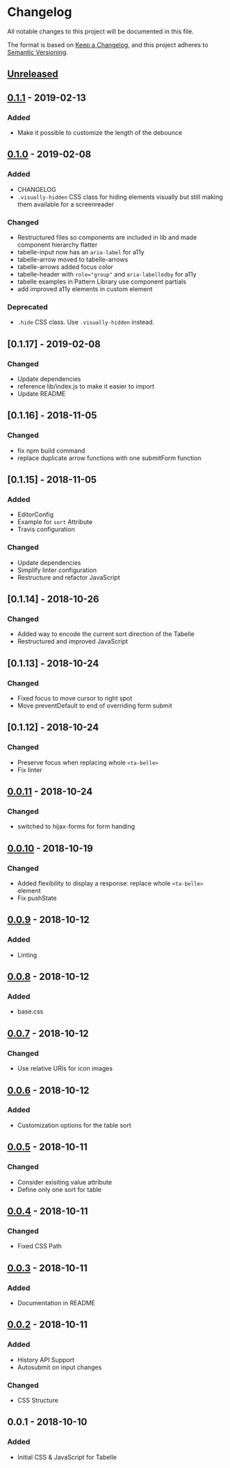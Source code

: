 # Changelog
All notable changes to this project will be documented in this file.

The format is based on [Keep a Changelog](https://keepachangelog.com/en/1.0.0/),
and this project adheres to [Semantic Versioning](https://semver.org/spec/v2.0.0.html).

## [Unreleased]

## [0.1.1] - 2019-02-13
### Added
- Make it possible to customize the length of the debounce

## [0.1.0] - 2019-02-08
### Added
- CHANGELOG
- `.visually-hidden` CSS class for hiding elements visually but still making them available for a screenreader

### Changed
- Restructured files so components are included in lib and made component hierarchy flatter
- tabelle-input now has an `aria-label` for a11y
- tabelle-arrow moved to tabelle-arrows
- tabelle-arrows added focus color
- tabelle-header with `role="group"` and `aria-labelledby` for a11y
- tabelle examples in Pattern Library use component partials
- add improved a11y elements in custom element

### Deprecated
- `.hide` CSS class. Use `.visually-hidden` instead.

## [0.1.17] - 2019-02-08
### Changed
- Update dependencies
- reference lib/index.js to make it easier to import
- Update README

## [0.1.16] - 2018-11-05
### Changed
- fix npm build command
- replace duplicate arrow functions with one submitForm function

## [0.1.15] - 2018-11-05
### Added
- EditorConfig
- Example for `sort` Attribute
- Travis configuration

### Changed
- Update dependencies
- Simplify linter configuration
- Restructure and refactor JavaScript

## [0.1.14] - 2018-10-26
### Changed
- Added way to encode the current sort direction of the Tabelle
- Restructured and improved JavaScript

## [0.1.13] - 2018-10-24
### Changed
- Fixed focus to move cursor to right spot
- Move preventDefault to end of overriding form submit

## [0.1.12] - 2018-10-24
### Changed
- Preserve focus when replacing whole `<ta-belle>`
- Fix linter

## [0.0.11] - 2018-10-24
### Changed
- switched to hijax-forms for form handing

## [0.0.10] - 2018-10-19
### Changed
- Added flexibility to display a response: replace whole `<ta-belle>` element
- Fix pushState

## [0.0.9] - 2018-10-12
### Added
- Linting

## [0.0.8] - 2018-10-12
### Added
- base.css

## [0.0.7] - 2018-10-12
### Changed
- Use relative URIs for icon images

## [0.0.6] - 2018-10-12
### Added
- Customization options for the table sort

## [0.0.5] - 2018-10-11
### Changed
- Consider exisiting value attribute
- Define only one sort for table

## [0.0.4] - 2018-10-11
### Changed
- Fixed CSS Path

## [0.0.3] - 2018-10-11
### Added
- Documentation in README

## [0.0.2] - 2018-10-11
### Added
- History API Support
- Autosubmit on input changes

### Changed
- CSS Structure

## 0.0.1 - 2018-10-10
### Added
- Initial CSS & JavaScript for Tabelle

[Unreleased]: https://github.com/olivierlacan/keep-a-changelog/compare/v0.1.1...HEAD
[0.1.1]: https://github.com/innoq/tabelle/compare/v0.1.0...v0.1.1
[0.1.0]: https://github.com/innoq/tabelle/compare/v0.0.17...v0.1.0
[0.0.17]: https://github.com/innoq/tabelle/compare/v0.0.16...v0.0.17
[0.0.16]: https://github.com/innoq/tabelle/compare/v0.0.15...v0.0.16
[0.0.15]: https://github.com/innoq/tabelle/compare/v0.0.14...v0.0.15
[0.0.14]: https://github.com/innoq/tabelle/compare/v0.0.13...v0.0.14
[0.0.13]: https://github.com/innoq/tabelle/compare/v0.0.12...v0.0.13
[0.0.12]: https://github.com/innoq/tabelle/compare/v0.0.11...v0.0.12
[0.0.11]: https://github.com/innoq/tabelle/compare/v0.0.10...v0.0.11
[0.0.10]: https://github.com/innoq/tabelle/compare/v0.0.9...v0.0.10
[0.0.9]: https://github.com/innoq/tabelle/compare/v0.0.8...v0.0.9
[0.0.8]: https://github.com/innoq/tabelle/compare/v0.0.7...v0.0.8
[0.0.7]: https://github.com/innoq/tabelle/compare/v0.0.6...v0.0.7
[0.0.6]: https://github.com/innoq/tabelle/compare/v0.0.5...v0.0.6
[0.0.5]: https://github.com/innoq/tabelle/compare/v0.0.4...v0.0.5
[0.0.4]: https://github.com/innoq/tabelle/compare/v0.0.3...v0.0.4
[0.0.3]: https://github.com/innoq/tabelle/compare/v0.0.2...v0.0.3
[0.0.2]: https://github.com/innoq/tabelle/releases/tag/v0.0.2
